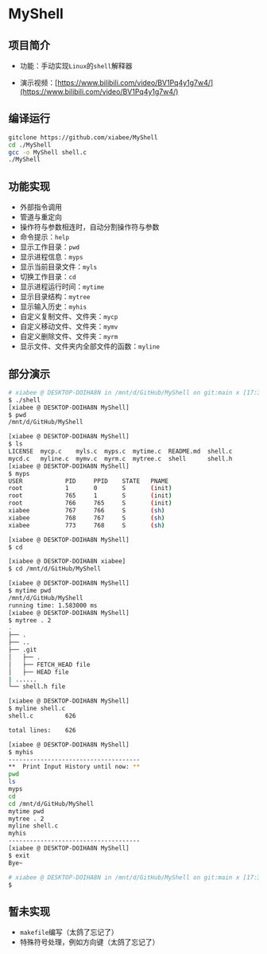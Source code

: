 # MyShell

## 项目简介

* 功能：手动实现`Linux`的`shell`解释器

* 演示视频：[https://www.bilibili.com/video/BV1Pq4y1g7w4/](https://www.bilibili.com/video/BV1Pq4y1g7w4/)



## 编译运行

```bash
gitclone https://github.com/xiabee/MyShell
cd ./MyShell
gcc -o MyShell shell.c
./MyShell
```



## 功能实现

* 外部指令调用
* 管道与重定向
* 操作符与参数相连时，自动分割操作符与参数
* 命令提示：`help`
* 显示工作目录：`pwd`
* 显示进程信息：`myps`
* 显示当前目录文件：`myls`
* 切换工作目录：`cd`
* 显示进程运行时间：`mytime`
* 显示目录结构：`mytree`
* 显示输入历史：`myhis`
* 自定义复制文件、文件夹：`mycp `
* 自定义移动文件、文件夹：`mymv`
* 自定义删除文件、文件夹：`myrm`
* 显示文件、文件夹内全部文件的函数：`myline`



## 部分演示

```bash
# xiabee @ DESKTOP-DOIHA8N in /mnt/d/GitHub/MyShell on git:main x [17:35:52]
$ ./shell
[xiabee @ DESKTOP-DOIHA8N MyShell]
$ pwd
/mnt/d/GitHub/MyShell

[xiabee @ DESKTOP-DOIHA8N MyShell]
$ ls
LICENSE  mycp.c    myls.c  myps.c  mytime.c  README.md  shell.c
mycd.c   myline.c  mymv.c  myrm.c  mytree.c  shell      shell.h
[xiabee @ DESKTOP-DOIHA8N MyShell]
$ myps
USER            PID     PPID    STATE   PNAME
root            1       0       S       (init)
root            765     1       S       (init)
root            766     765     S       (init)
xiabee          767     766     S       (sh)
xiabee          768     767     S       (sh)
xiabee          773     768     S       (sh)

[xiabee @ DESKTOP-DOIHA8N MyShell]
$ cd

[xiabee @ DESKTOP-DOIHA8N xiabee]
$ cd /mnt/d/GitHub/MyShell

[xiabee @ DESKTOP-DOIHA8N MyShell]
$ mytime pwd
/mnt/d/GitHub/MyShell
running time: 1.583000 ms
[xiabee @ DESKTOP-DOIHA8N MyShell]
$ mytree . 2
.
├── .
├── ..
├── .git
│   ├── .
│   ├── FETCH_HEAD file
│   ├── HEAD file
| ......
└── shell.h file

[xiabee @ DESKTOP-DOIHA8N MyShell]
$ myline shell.c
shell.c         626

total lines:    626

[xiabee @ DESKTOP-DOIHA8N MyShell]
$ myhis
-------------------------------------
**  Print Input History until now: **
pwd
ls
myps
cd
cd /mnt/d/GitHub/MyShell
mytime pwd
mytree . 2
myline shell.c
myhis
-------------------------------------
[xiabee @ DESKTOP-DOIHA8N MyShell]
$ exit
Bye~

# xiabee @ DESKTOP-DOIHA8N in /mnt/d/GitHub/MyShell on git:main x [17:37:31]
$
```



## 暂未实现

* `makefile`编写（太鸽了忘记了）
* 特殊符号处理，例如方向键（太鸽了忘记了）

